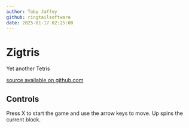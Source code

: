 ```yaml
---
author: Toby Jaffey
github: ringtailsoftware
date: 2025-01-17 02:25:00
---
```


# Zigtris

Yet another Tetris

[source available on
github.com](https://github.com/ringtailsoftware/zigtris-wasm4)

## Controls

Press X to start the game and use the arrow keys to move. Up spins the current block.
